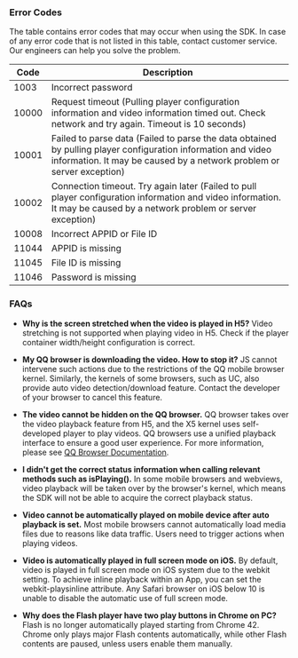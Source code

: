 ### Error Codes

The table contains error codes that may occur when using the SDK. In case of any error code that is not listed in this table, contact customer service. Our engineers can help you solve the problem.

| Code | Description |
|-------|---------------------|
| 1003 | Incorrect password |
| 10000 | Request timeout (Pulling player configuration information and video information timed out. Check network and try again. Timeout is 10 seconds) |
| 10001 | Failed to parse data (Failed to parse the data obtained by pulling player configuration information and video information. It may be caused by a network problem or server exception) |
| 10002 | Connection timeout. Try again later (Failed to pull player configuration information and video information. It may be caused by a network problem or server exception) |
| 10008 | Incorrect APPID or File ID |
| 11044 | APPID is missing |
| 11045 | File ID is missing |
| 11046 | Password is missing |


### FAQs

* **Why is the screen stretched when the video is played in H5?**
Video stretching is not supported when playing video in H5. Check if the player container width/height configuration is correct.

* **My QQ browser is downloading the video. How to stop it?**
JS cannot intervene such actions due to the restrictions of the QQ mobile browser kernel. Similarly, the kernels of some browsers, such as UC, also provide auto video detection/download feature. Contact the developer of your browser to cancel this feature.

* **The video cannot be hidden on the QQ browser.**
QQ browser takes over the video playback feature from H5, and the X5 kernel uses self-developed player to play videos. QQ browsers use a unified playback interface to ensure a good user experience. For more information, please see [QQ Browser Documentation](http://x5.tencent.com/guide?id=2009).
		
* **I didn't get the correct status information when calling relevant methods such as isPlaying().**
In some mobile browsers and webviews, video playback will be taken over by the browser's kernel, which means the SDK will not be able to acquire the correct playback status.

* **Video cannot be automatically played on mobile device after auto playback is set.**
Most mobile browsers cannot automatically load media files due to reasons like data traffic. Users need to trigger actions when playing videos.
	
* **Video is automatically played in full screen mode on iOS.**
By default, video is played in full screen mode on iOS system due to the webkit setting. To achieve inline playback within an App, you can set the webkit-playsinline attribute. Any Safari browser on iOS below 10 is unable to disable the automatic use of full screen mode.

* **Why does the Flash player have two play buttons in Chrome on PC?**
Flash is no longer automatically played starting from Chrome 42. Chrome only plays major Flash contents automatically, while other Flash contents are paused, unless users enable them manually.

